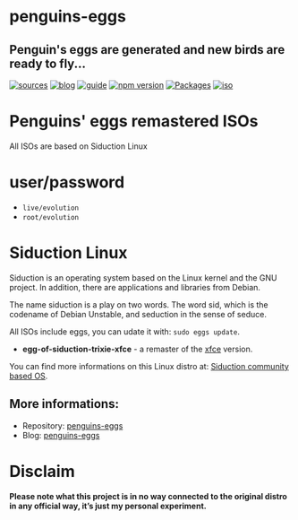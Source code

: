 penguins-eggs
=============

## Penguin&#39;s eggs are generated and new birds are ready to fly...
[![sources](https://img.shields.io/badge/github-sources-cyan)](https://github.com/pieroproietti/penguins-eggs)
[![blog](https://img.shields.io/badge/blog-penguin's%20eggs-cyan)](https://penguins-eggs.net)
[![guide](https://img.shields.io/badge/guide-penguin's%20eggs-cyan)](https://penguins-eggs.net/docs/Tutorial/eggs-users-guide)
[![npm version](https://img.shields.io/npm/v/penguins-eggs.svg)](https://npmjs.org/package/penguins-eggs)
[![Packages](https://img.shields.io/badge/packages-blue)](https://sourceforge.net/projects/penguins-eggs/files/Packages)
[![iso](https://img.shields.io/badge/iso-images-cyan)](https://sourceforge.net/projects/penguins-eggs/files/ISOS)


# Penguins' eggs remastered ISOs

All ISOs are based on Siduction Linux 

# user/password
* ```live/evolution```
* ```root/evolution```

# Siduction Linux

Siduction is an operating system based on the Linux kernel and the GNU project. In addition, there are applications and libraries from Debian.

The name siduction is a play on two words. The word sid, which is the codename of Debian Unstable, and seduction in the sense of seduce.

All ISOs include eggs, you can udate it with: ```sudo eggs update```.

* **egg-of-siduction-trixie-xfce** - a remaster of the [xfce](https://ftp.gwdg.de/pub/linux/siduction/iso/Standing_on_the_Shoulders_of_Giants/) version.

You can find more informations on this Linux distro at: [Siduction community based OS](https://siduction.org/).

## More informations:

* Repository: [penguins-eggs](https://github.com/pieroproietti/penguins-eggs)
* Blog: [penguins-eggs](https://penguins-eggs.net)


# Disclaim
__Please note what this project is in no way connected to the original distro in any official way, it’s just my personal experiment.__

